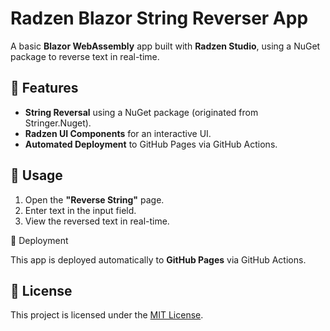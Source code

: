 # Radzen Blazor String Reverser App

A basic **Blazor WebAssembly** app built with **Radzen Studio**, using a NuGet package to reverse text in real-time.

## 🚀 Features

- **String Reversal** using a NuGet package (originated from Stringer.Nuget).
- **Radzen UI Components** for an interactive UI.
- **Automated Deployment** to GitHub Pages via GitHub Actions.

## 🎯 Usage

1. Open the **"Reverse String"** page.
2. Enter text in the input field.
3. View the reversed text in real-time.

🚀 Deployment

This app is deployed automatically to **GitHub Pages** via GitHub Actions.

## 📝 License

This project is licensed under the [MIT License](LICENSE).
